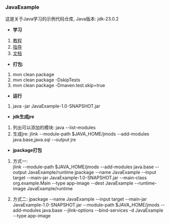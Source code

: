 ### JavaExample

这是关于Java学习的示例代码仓库, Java版本: jdk-23.0.2

- **学习**  
1. [教程](https://dev.java/)  
2. [指导](https://docs.oracle.com/en/java/javase/23/)  
3. [文档](https://docs.oracle.com/en/java/index.html)


- **打包:**
1. mvn clean package
2. mvn clean package -DskipTests
3. mvn clean package -Dmaven.test.skip=true

- **运行**
1. java -jar JavaExample-1.0-SNAPSHOT.jar

- **jdk生成jre**  
1. 列出可以添加的模块: java --list-modules
2. 生成jre: jlink --module-path $JAVA_HOME/jmods --add-modules java.base,java.sql --output jre 

- **jpackage打包**
1. 方式一:  
   jlink --module-path $JAVA_HOME/jmods --add-modules java.base --output JavaExample/runtime
   jpackage --name JavaExample --input target --main-jar JavaExample-1.0-SNAPSHOT.jar --main-class org.example.Main --type app-image --dest JavaExample --runtime-image JavaExample/runtime  

2. 方式二:
   jpackage --name JavaExample --input target --main-jar JavaExample-1.0-SNAPSHOT.jar --module-path $JAVA_HOME/jmods --add-modules java.base --jlink-options --bind-services -d JavaExample --type app-image  
